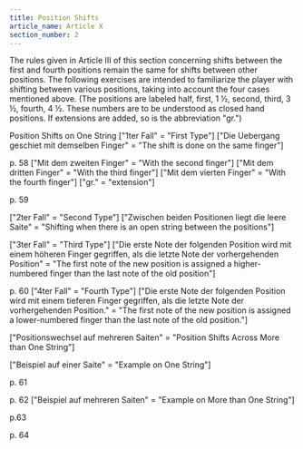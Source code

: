 ```yaml
---
title: Position Shifts
article_name: Article X
section_number: 2
---
```


The rules given in Article III of this section concerning shifts between the first and fourth positions remain the same for shifts between other positions. The following exercises are intended to familiarize the player with shifting between various positions, taking into account the four cases mentioned above. (The positions are labeled half, first, 1 ½, second, third, 3 ½, fourth, 4 ½. These numbers are to be understood as closed hand positions. If extensions are added, so is the abbreviation "gr.")

Position Shifts on One String
["1ter Fall" = "First Type"]
["Die Uebergang geschiet mit demselben Finger" = "The shift is done on the same finger"]


p. 58
["Mit dem zweiten Finger" = "With the second finger"]
["Mit dem dritten Finger" = "With the third finger"]
["Mit dem vierten Finger" = "With the fourth finger"]
["gr." = "extension"]


p. 59

["2ter Fall" = "Second Type"]
["Zwischen beiden Positionen liegt die leere Saite" = "Shifting when there is an open string between the positions"]
 

["3ter Fall" = "Third Type"]
["Die erste Note der folgenden Position wird mit einem höheren Finger gegriffen, als die letzte Note der vorhergehenden Position" = "The first note of the new position is assigned a higher-numbered finger than the last note of the old position"]

p. 60
["4ter Fall" = "Fourth Type"]
["Die erste Note der folgenden Position wird mit einem tieferen Finger gegriffen, als die letzte Note der vorhergehenden Position." = "The first note of the new position is assigned a lower-numbered finger than the last note of the old position."]


["Positionswechsel auf mehreren Saiten" = "Position Shifts Across More than One String"]

["Beispiel auf einer Saite" = "Example on One String"]


p. 61
 

p. 62
["Beispiel auf mehreren Saiten" = "Example on More than One String"]


p.63


p. 64
